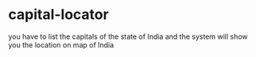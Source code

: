# capital-locator
you have to list the capitals of the state of India and the system will show you the location on map of India
